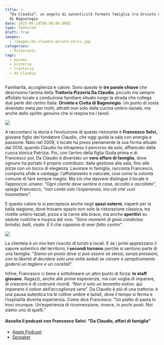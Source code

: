 ```yaml
---
title: >-
  “Da Claudio”: un angolo di autenticità formato famiglia tra Orvieto e Civita
  di Bagnoregio
date: 2025-06-24T00:00:00.000Z
type: featured
draft: true
images:
  - /images/da-claudio-porano-selvi.jpg
categories:
  - Ristoranti
tags:
  - porano
  - pizzeria
  - trattoria
  - da claudio
---
```


Familiarità, accoglienza e calore. Sono queste le **tre parole chiave** che descrivono l’anima della **Trattoria Pizzeria Da Claudio**, piccolo ma sempre affollato locale a conduzione familiare situato lungo la strada che collega due perle del centro Italia: **Orvieto e Civita di Bagnoregio**. Un punto di sosta diventato meta per molti, attratti non solo dalla cucina umbro-laziale, ma anche dallo spirito genuino che si respira tra i tavoli.

![](/images/da-claudio-porano-sala.jpg)

A raccontarci la storia e l’evoluzione di questo ristorante è **Francesco Selvi**, giovane figlio del fondatore Claudio, che oggi guida la sala con energia e passione. Nato nel 2008, il locale ha preso pienamente la sua forma attuale dal 2014, quando Claudio ha intrapreso il percorso da solo, affiancato dalla cuoca storica Patrizia. Poi, con l’arrivo della figlia Giulia prima e di Francesco poi, Da Claudio è diventato un **vero affare di famiglia**, dove ognuno ha portato il proprio contributo: dalla gestione alla sala, fino alle pizze con un tocco di eleganza. Lavorare in famiglia, racconta Francesco, comporta sfide e vantaggi: l'affiatamento è naturale, così come la volontà comune di fare sempre meglio. Ma ciò che davvero distingue il locale è l’approccio umano: “*Ogni cliente deve sentirsi a casa, accolto e ascoltato*”, spiega Francesco, “*non conta solo l’esperienza, ma ciò che vuoi trasmettere*”.

E questo calore lo si percepisce anche negli **spazi esterni**, riaperti per la bella stagione, dove trovano spazio non solo la ristorazione classica, tra ricette umbro-laziali, pizza e la carne alla brace, ma anche **aperitivi** su sedute rustiche e musica dal vivo. “*Sono momenti di gioia condivisa: brindisi, balli, risate. È lì che capiamo di aver fatto centro*”.

![](/images/da-claudio-trattoria-porano.jpg)

La clientela è un mix ben riuscito di turisti e locali. E se i primi apprezzano il sapore autentico del territorio, **i secondi tornano** perché si sentono parte di una famiglia. “*Siamo un posto dove si può essere sé stessi, senza pressioni, con la libertà di decidere solo una volta seduti se cenare o semplicemente godersi un tagliere e un cocktail*”.

Infine, Francesco ci tiene a sottolineare un altro punto di forza: **lo staff giovane**. Ragazzi, anche alle prime esperienze, ma con voglia di imparare, di crescere e di costruire ricordi. “*Non è solo un lavoretto estivo: qui imparano il valore dell’accoglienza vera*”. Da Claudio è più di una trattoria: è una pausa autentica tra le colline umbre e laziali, dove il tempo si ferma e l’ospitalità diventa esperienza. Come dice Francesco: “Un piatto di pasta lo trovi ovunque. Un’esperienza di riconnessione, invece, in pochi posti. Noi siamo uno di quelli.”

#### Ascolta il podcast con Francesco Selvi: "Da Claudio, affari di famiglia"

* [Apple Podcast](https://podcasts.apple.com/it/podcast/ale-pepe-only-food-fun/id1509298726?i=1000714395344)
* [Spreaker](https://www.spreaker.com/episode/alla-scoperta-della-trattoria-pizzeria-da-claudio-a-porano-tra-orvieto-e-civita-di-bagnoregio--66731073)
